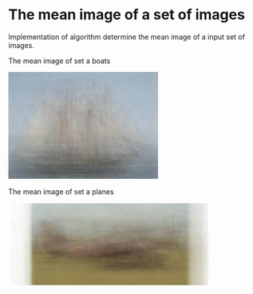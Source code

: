 # The mean image of a set of images

Implementation of algorithm determine the mean image of a input set of images.

The mean image of set a boats

![screenshot](https://github.com/adiIspas/Computer-Vision/blob/master/Laboratory%201/boat_mean.jpg)

The mean image of set a planes

![screenshot](https://github.com/adiIspas/Computer-Vision/blob/master/Laboratory%201/plane_mean.jpg)

